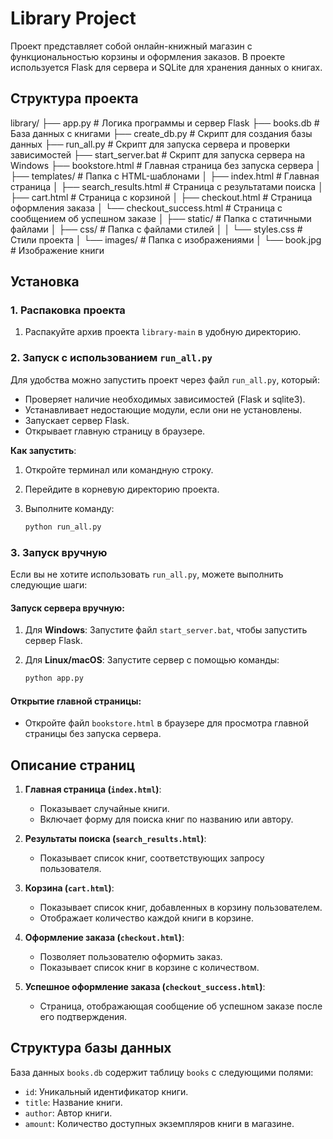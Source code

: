 # Library Project

Проект представляет собой онлайн-книжный магазин с функциональностью корзины и оформления заказов. В проекте используется Flask для сервера и SQLite для хранения данных о книгах.

## Структура проекта

library/
├── app.py                    # Логика программы и сервер Flask
├── books.db                  # База данных с книгами
├── create_db.py              # Скрипт для создания базы данных
├── run_all.py                # Скрипт для запуска сервера и проверки зависимостей
├── start_server.bat          # Скрипт для запуска сервера на Windows
├── bookstore.html            # Главная страница без запуска сервера
│
├── templates/                # Папка с HTML-шаблонами
│   ├── index.html            # Главная страница
│   ├── search_results.html   # Страница с результатами поиска
│   ├── cart.html             # Страница с корзиной
│   ├── checkout.html         # Страница оформления заказа
│   └── checkout_success.html # Страница с сообщением об успешном заказе
│
├── static/                   # Папка с статичными файлами
│   ├── css/                  # Папка с файлами стилей
│   │   └── styles.css        # Стили проекта
│   └── images/               # Папка с изображениями
│       └── book.jpg          # Изображение книги

## Установка

### 1. Распаковка проекта

1. Распакуйте архив проекта `library-main` в удобную директорию.

### 2. Запуск с использованием `run_all.py`

Для удобства можно запустить проект через файл `run_all.py`, который:
- Проверяет наличие необходимых зависимостей (Flask и sqlite3).
- Устанавливает недостающие модули, если они не установлены.
- Запускает сервер Flask.
- Открывает главную страницу в браузере.

**Как запустить**:
1. Откройте терминал или командную строку.
2. Перейдите в корневую директорию проекта.
3. Выполните команду:

    ```bash
    python run_all.py
    ```

### 3. Запуск вручную

Если вы не хотите использовать `run_all.py`, можете выполнить следующие шаги:

#### Запуск сервера вручную:

1. Для **Windows**: Запустите файл `start_server.bat`, чтобы запустить сервер Flask.
2. Для **Linux/macOS**: Запустите сервер с помощью команды:

    ```bash
    python app.py
    ```

#### Открытие главной страницы:

- Откройте файл `bookstore.html` в браузере для просмотра главной страницы без запуска сервера.

## Описание страниц

1. **Главная страница (`index.html`)**:
   - Показывает случайные книги.
   - Включает форму для поиска книг по названию или автору.

2. **Результаты поиска (`search_results.html`)**:
   - Показывает список книг, соответствующих запросу пользователя.

3. **Корзина (`cart.html`)**:
   - Показывает список книг, добавленных в корзину пользователем.
   - Отображает количество каждой книги в корзине.

4. **Оформление заказа (`checkout.html`)**:
   - Позволяет пользователю оформить заказ.
   - Показывает список книг в корзине с количеством.

5. **Успешное оформление заказа (`checkout_success.html`)**:
   - Страница, отображающая сообщение об успешном заказе после его подтверждения.

## Структура базы данных

База данных `books.db` содержит таблицу `books` с следующими полями:

- `id`: Уникальный идентификатор книги.
- `title`: Название книги.
- `author`: Автор книги.
- `amount`: Количество доступных экземпляров книги в магазине.